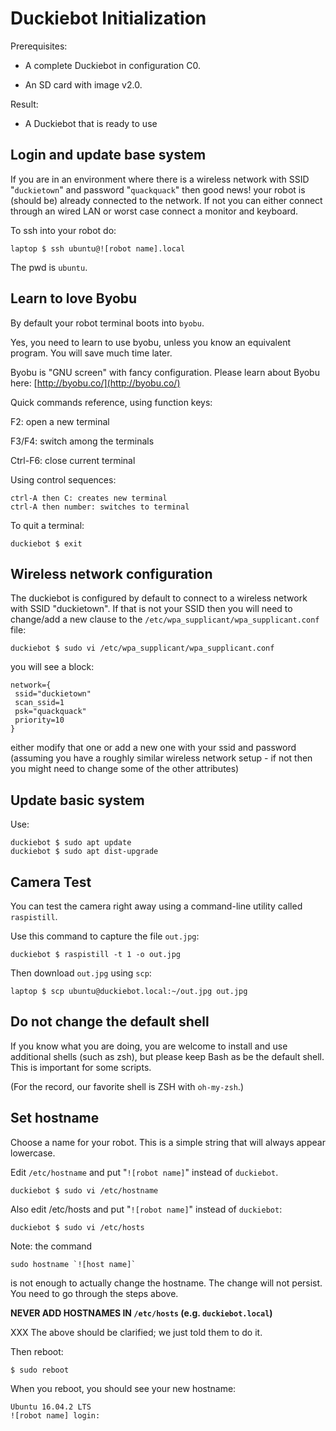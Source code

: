 # Duckiebot Initialization

Prerequisites:

* A complete Duckiebot in configuration C0.

* An SD card with image v2.0.

Result:

* A Duckiebot that is ready to use


## Login and update base system

If you are in an environment where there is a wireless network with SSID "`duckietown`" and password "`quackquack`" then good news! your robot is (should be) already connected to the network. If not you can either connect through an wired LAN or worst case connect a monitor and keyboard.

To ssh into your robot do:

    laptop $ ssh ubuntu@![robot name].local

The pwd is `ubuntu`.

## Learn to love Byobu

By default your robot terminal boots into `byobu`.

Yes, you need to learn to use byobu, unless you know an equivalent program. You will save much time later.

Byobu is "GNU screen" with fancy configuration. Please learn about Byobu here: [http://byobu.co/](http://byobu.co/)

Quick commands reference, using function keys:

F2: open a new terminal

F3/F4: switch among the terminals

Ctrl-F6: close current terminal

Using control sequences:

    ctrl-A then C: creates new terminal
    ctrl-A then number: switches to terminal

To quit a terminal:

    duckiebot $ exit


## Wireless network configuration

The duckiebot is configured by default to connect to a wireless network with SSID "duckietown". If that is not your SSID then you will need to change/add a new clause to the `/etc/wpa_supplicant/wpa_supplicant.conf` file:

    duckiebot $ sudo vi /etc/wpa_supplicant/wpa_supplicant.conf

you will see a block:

    network={
     ssid="duckietown"
     scan_ssid=1
     psk="quackquack"
     priority=10
    }

either modify that one or add a new one with your ssid and password (assuming you have a roughly similar wireless network setup - if not then you might need to change some of the other attributes)

## Update basic system

Use:

    duckiebot $ sudo apt update
    duckiebot $ sudo apt dist-upgrade

## Camera Test

You can test the camera right away using a command-line utility
called `raspistill`.

Use this command to capture the file `out.jpg`:

    duckiebot $ raspistill -t 1 -o out.jpg

Then download `out.jpg` using `scp`:

    laptop $ scp ubuntu@duckiebot.local:~/out.jpg out.jpg

## Do not change the default shell

If you know what you are doing, you are welcome to install and use additional shells (such as zsh), but please keep Bash as be the default shell. This is important for some scripts.

(For the record, our favorite shell is ZSH with `oh-my-zsh`.)

## Set hostname

Choose a name for your robot. This is a simple string that will always appear lowercase.

Edit `/etc/hostname` and put "`![robot name]`" instead of `duckiebot`.

    duckiebot $ sudo vi /etc/hostname

Also edit /etc/hosts and put "`![robot name]`" instead of `duckiebot`:

    duckiebot $ sudo vi /etc/hosts

Note: the command

    sudo hostname `![host name]`

is not enough to actually change the hostname.
The change will not persist. You need to go through the steps above.

**NEVER ADD HOSTNAMES IN `/etc/hosts` (e.g. `duckiebot.local`)**

XXX The above should be clarified; we just told them to do it.

Then reboot:

    $ sudo reboot

When you reboot, you should see your new hostname:

    Ubuntu 16.04.2 LTS
    ![robot name] login:
